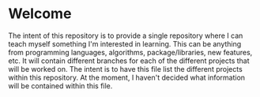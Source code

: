 # Welcome

The intent of this repository is to provide a single repository where I can teach myself something I'm interested in learning.  This can be anything from programming
languages, algorithms, package/libraries, new features, etc.  It will contain different branches for each of the different projects that will be worked on.  The intent
is to have this file list the different projects within this repository.  At the moment, I haven't decided what information will be contained within this file.
